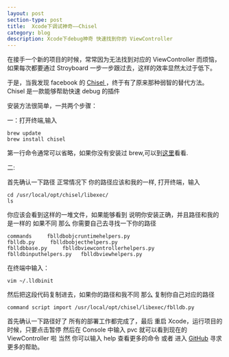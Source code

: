 ```yaml
---
layout: post
section-type: post
title: 	Xcode下调试神奇——Chisel
category: blog
description: Xcode下debug神奇 快速找到你的 ViewController
---
```

在接手一个新的项目的时候，常常因为无法找到对应的 ViewController 而烦恼，如果每次都要通过 Stroyboard 一步一步跟过去，这样的效率显然太过于低下。

于是，当我发现 facebook 的 [ Chisel ](https://github.com/facebook/chisel)，终于有了原来那种弱智的替代方法。Chisel 是一款能够帮助快速 debug 的插件

安装方法很简单，一共两个步骤：
    
 一：打开终端,输入
 
	brew update
	brew install chisel

第一行命令通常可以省略，如果你没有安装过 brew,可以到<a href=" http://brew.sh">这里</a>看看.
 
二:

首先确认一下路径 正常情况下 你的路径应该和我的一样, 打开终端，输入

	cd /usr/local/opt/chisel/libexec/
	ls
    
你应该会看到这样的一堆文件，如果能够看到 说明你安装正确，并且路径和我的是一样的 如果不同  那么 你需要自己去寻找一下你的路径
    
    commands     fblldbobjcruntimehelpers.py
	fblldb.py     fblldbobjecthelpers.py
	fblldbbase.py     fblldbviewcontrollerhelpers.py
	fblldbinputhelpers.py   fblldbviewhelpers.py

在终端中输入：
   
   	vim ~/.lldbinit
    
然后把这段代码复制进去，如果你的路径和我不同 那么 复制你自己对应的路径

    command script import /usr/local/opt/chisel/libexec/fblldb.py
    
首先确认一下路径好了 所有的部署工作都完成了，最后 重启 Xcode，运行项目的时候，只要点击暂停 然后在 Console 中输入 pvc 就可以看到现在的 ViewController 啦 当然 你可以输入 help 查看更多的命令 或者 进入 [GitHub](https://github.com/facebook/chisel) 寻求更多的帮助。

